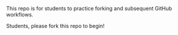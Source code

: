 This repo is for students to practice forking and subsequent GitHub workflows.

Students, please fork this repo to begin!
